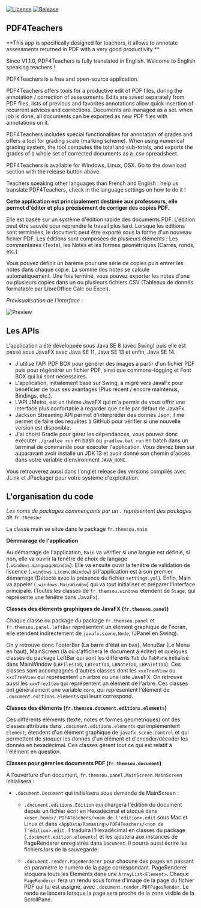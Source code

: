 [![License](https://img.shields.io/badge/Licence-Apache%20Licence%202.0-red)](LICENSE)
[![Release](https://img.shields.io/github/release/themsou/PDF4Teachers.svg)](https://github.com/themsou/PDF4Teachers/releases/)

## PDF4Teachers

**This app is specifically designed for teachers, it allows to annotate assessments returned in PDF with a very good productivity **

Since V1.1.0, PDF4Teachers is fully translated in English. Welcome to English speaking teachers !

PDF4Teachers is a free and open-source application.

PDF4Teachers offers tools for a productive edit of PDF files, during the annotation / correction of assessments. Edits are saved separately from PDF files, lists of previous and favorites annotations allow quick insertion of recurrent advices and corrections. Documents are managed as a set. when job is done, all documents can be exported as new PDF files with annotations on it.

PDF4Teachers includes special functionalities for annotation of grades and offers a tool for grading scale (marking scheme). When using numerical grading system, the tool computes the total and sub-totals, and exports the grades of a whole set of corrected documents as a .csv spreadsheet.

PDF4Teachers is available for Windows, Linux, OSX. Go to the download section with the release button above.

Teachers speaking other languages than French and English : help us translate PDF4Teachers, check in the language settings on how to do it !


**Cette application est principalement destinée aux professeurs, elle permet d'éditer et plus précisément de corriger des copies PDF.**

Elle est basée sur un système d'édition rapide des documents PDF. L'édition peut être sauvée pour reprendre le travail plus tard. Lorsque les éditions sont terminées, le document peut être exporté sous la forme d'un nouveau fichier PDF.
Les éditions sont composées de plusieurs éléments : Les commentaires (Texte), les Notes et les formes géométriques (Carrés, ronds, etc.)

Vous pouvez définir un barème pour une série de copies puis entrer les notes dans chaque copie. La somme des notes se calcule automatiquement. Une fois terminé, vous pouvez exporter les notes d'une ou plusieurs copies dans un ou plusieurs fichiers CSV (Tableaux de donnés formatable par LibreOffice Calc ou Excel).

*Prévisualisation de l'interface :*

![Preview](https://raw.githubusercontent.com/themsou/PDF4Teachers/master/preview.png)

## Les APIs

L'application a été développée sous Java SE 8 (avec Swing) puis elle est passé sous JavaFX avec Java SE 11, Java SE 13 et enfin, Java SE 14.

- J'utilise l'API PDF BOX pour générer des images à partir d'un fichier PDF puis pour régénérer un fichier PDF, ainsi que commons-logging et Font BOX qui lui sont nécessaires.
- L'application, initialement basé sur Swing, a migré vers JavaFx pour bénéficier de tous ses avantages (Plus récent / encore maintenus, Bindings, etc.).
- L'API JMetro, est un thème JavaFX qui m'a permis de vous offrir une interface plus confortable à regarder que celle par défaut de JavaFx.
- Jackson Streaming API permet d'interpréder des donnés Json, il me permet de faire des requêtes à GitHub pour vérifier si une nouvelle version est disponible.
- J'ai choisi Gradle pour gérer les dépendances, vous pouvez donc exécuter ``./gradlew run`` en bash ou ``gradlew.bat run`` en batch dans un terminal de commande pour exécuter l'application. Vous devrez bien sur auparavant avoir installé un JDK 13 et avoir donné son chemin d'accès dans votre variable d'environment ``JAVA_HOME``.

Vous retrouverez aussi dans l'onglet release des versions compilés avec JLink et JPackager pour votre système d'exploitation.

## L'organisation du code

*Les noms de packages commençants par un ``.`` représentent des packages de ``fr.themsou``*

La classe main se situe dans le package ``fr.themsou.main``

**Démmarage de l'application**

Au démarrage de l'application, ``Main`` va vérifier si une langue est définie, si non, elle va ouvrir la fenêtre de choix de langage (``.windows.LanguageWindow``). Elle va ensuite ouvir la fenêtre de validation de liscence (``.windows.LicenceWindow``) si l'application est à son premier démarrage (Détecté avec la présence du fichier ``settings.yml``).
Enfin, Main va appeler (``.windows.MainWindow``) qui va tout initialiser et préparer l'interface principale.
(Toutes les classes de ``fr.themsou.windows`` etendent de ``Stage``, qui représente une fenêtre dans JavaFx).

**Classes des éléments graphiques de JavaFX (``fr.themsou.panel``)**

Chaque classe ou package du package ``fr.themsou.panel`` et ``fr.themsou.panel.leftBar`` représentent un élément graphique de l'écran, elle etendent indirectement de ``javafx.scene.Node``, (JPanel en Swing).

On y retrouve donc FooterBar (La barre d'état en bas), MenuBar (Le Menu en haut), MainScreen (là où s'affichera le document à éditer) et quelques classes du package LeftBar qui sont les différents ``Tab`` du ``TabPane`` initialisé dans MainWindow (``LBFilesTab``, ``LBTextTab``, ``LBNoteTab``, ``LBPaintTab``). Ces classes sont accompagnés d'autres classes dont les ``xxxTreeView`` ou ``xxxTreeView`` qui représentent un arbre ou une liste JavaFX. On retrouve aussi les ``xxxTreeItem`` qui représentent un élément de l'arbre. Ces classes ont généralement une variable ``core``, qui représentent l'élément de ``.document.editions.elements`` qui leurs correspond.

**Classes des éléments (``fr.themsou.document.editions.elements``)**

Ces différents éléments (texte, notes et formes géométriques) ont des classes attribués dans ``.document.editions.elements`` qui implémentent ``Element``, étendent d'un élément graphique de ``javafx.scene.control`` et qui permettent de stoquer les donnés d'un élément et d'encoder/décoder les donnés en hexadécimal. Ces classes gèrent tout ce qui est relatif à l'élément en question.

**Classes pour gérer les documents PDF (``fr.themsou.document``)**

À l'ouverture d'un document, ``fr.themsou.panel.MainScreen.MainScreen`` initialisera :
- ``.document.Document`` qui initialisera sous demande de MainScreen :

  - ``.document.editions.Edition`` qui chargera l'édition du document depuis un fichier écrit en Hexadécimal et stoqué dans ``<user.home>/.PDF4Teachers/<nom de l'édition>.edit`` sous Mac et Linux et dans ``<AppData/Romaning>/PDF4Teachers/<nom de l'édition>.edit``. Il traduira l'Hexadécimal en classes du package (``.document.edition.elements``) et les ajoutera aux instances de PageRenderer enregistrés dans ``Document``. Il pourra aussi écrire les fichiers lors de la sauvegarde.
  
  - ``.document.render.PageRenderer`` pour chacune des pages en passant en paramètre le numéro de la page correspondant. PageRenderer stoquera touts les Elements dans une ``ArrayList<Element>``. Chaque ``PageRenderer`` fera un rendu sous forme d'image de la page du fichier PDF qui lui est assigné, avec ``.document.render.PDFPagesRender``. Le rendu se lancera lorsque la page sera proche de la zone visible de la ScrollPane.

